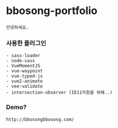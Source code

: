 # bbosong-portfolio


```
안녕하세요.
```

### 사용한 플러그인
```
- sass-loader
- node-sass
- VueMomentJS
- vue-waypoint
- vue-typed-js
- vue2-animate
- vee-validate
- intersection-observer (IE11지원을 위해..)
```

### Demo?
```
http://bbosongbbosong.com/
```
